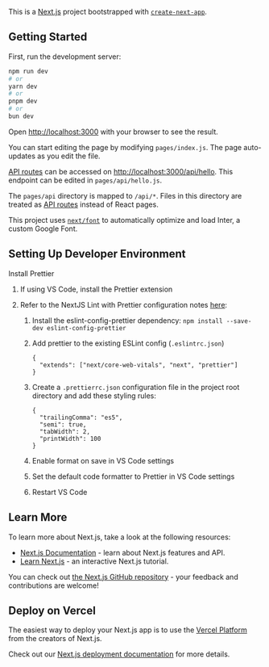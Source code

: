 This is a [Next.js](https://nextjs.org/) project bootstrapped with [`create-next-app`](https://github.com/vercel/next.js/tree/canary/packages/create-next-app).

## Getting Started

First, run the development server:

```bash
npm run dev
# or
yarn dev
# or
pnpm dev
# or
bun dev
```

Open [http://localhost:3000](http://localhost:3000) with your browser to see the result.

You can start editing the page by modifying `pages/index.js`. The page auto-updates as you edit the file.

[API routes](https://nextjs.org/docs/api-routes/introduction) can be accessed on [http://localhost:3000/api/hello](http://localhost:3000/api/hello). This endpoint can be edited in `pages/api/hello.js`.

The `pages/api` directory is mapped to `/api/*`. Files in this directory are treated as [API routes](https://nextjs.org/docs/api-routes/introduction) instead of React pages.

This project uses [`next/font`](https://nextjs.org/docs/basic-features/font-optimization) to automatically optimize and load Inter, a custom Google Font.

## Setting Up Developer Environment

Install Prettier

1.  If using VS Code, install the Prettier extension
2.  Refer to the NextJS Lint with Prettier configuration notes [here](https://nextjs.org/docs/pages/building-your-application/configuring/eslint#usage-with-other-tools):

    1.  Install the eslint-config-prettier dependency: `npm install --save-dev eslint-config-prettier`
    2.  Add prettier to the existing ESLint config (`.eslintrc.json`)

        ```
        {
          "extends": ["next/core-web-vitals", "next", "prettier"]
        }
        ```

    3.  Create a `.prettierrc.json` configuration file in the project root directory and add these styling rules:

        ```
        {
          "trailingComma": "es5",
          "semi": true,
          "tabWidth": 2,
          "printWidth": 100
        }
        ```

    4.  Enable format on save in VS Code settings
    5.  Set the default code formatter to Prettier in VS Code settings
    6.  Restart VS Code

## Learn More

To learn more about Next.js, take a look at the following resources:

- [Next.js Documentation](https://nextjs.org/docs) - learn about Next.js features and API.
- [Learn Next.js](https://nextjs.org/learn) - an interactive Next.js tutorial.

You can check out [the Next.js GitHub repository](https://github.com/vercel/next.js/) - your feedback and contributions are welcome!

## Deploy on Vercel

The easiest way to deploy your Next.js app is to use the [Vercel Platform](https://vercel.com/new?utm_medium=default-template&filter=next.js&utm_source=create-next-app&utm_campaign=create-next-app-readme) from the creators of Next.js.

Check out our [Next.js deployment documentation](https://nextjs.org/docs/deployment) for more details.
